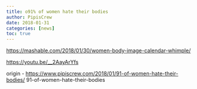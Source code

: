 ```yaml
---
title: o91% of women hate their bodies
author: PipisCrew
date: 2018-01-31
categories: [news]
toc: true
---
```


https://mashable.com/2018/01/30/women-body-image-calendar-whimple/

https://youtu.be/__2AayArYfs

origin - https://www.pipiscrew.com/2018/01/91-of-women-hate-their-bodies/ 91-of-women-hate-their-bodies